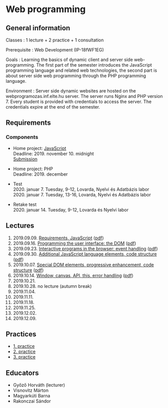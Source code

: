 # Web programming

## General information

Classes
: 1 lecture + 2 practice + 1 consultation

Prerequisite
: Web Development (IP-18fWF1EG)

Goals
: Learning the basics of dynamic client and server side web-programming. The first part of the semester introduces the JavaScript programming language and related web technologies, the second part is about server side web programming through the PHP programming language.

Environment
: Server side dynamic websites are hosted on the webprogramozas.inf.elte.hu server. The server runs Nginx and PHP version 7. Every student is provided with credentials to access the server. The credentials expire at the end of the semester.

## Requirements

### Components

<!-- * Home project: JavaScript   -->
* Home project: [JavaScript](#!/subjects/webprog-eng/projects/messenger)  
    Deadline: 2019. november 10. midnight  
    [Submission](http://webprogramozas.inf.elte.hu/ebr)

<!-- * Home project: [PHP](#!/subjects/webprog-pti#php-beadandó-(pti)-%E2%80%93-robotkaland)   -->
* Home project: PHP  
    Deadline: 2019. december  
    <!-- Deadline: 2019. május 28.   -->
    <!-- [Beadás](http://webprogramozas.inf.elte.hu/ebr) -->

<!-- * [Test](#!/subjects/webprog-pti/zh/avengers)   -->
* Test  
    2020. januar 7. Tuesday, 9-12, Lovarda, Nyelvi és Adatbázis labor  
    2020. januar 7. Tuesday, 13-16, Lovarda, Nyelvi és Adatbázis labor

<!-- * [Retake test](#!/subjects/webprog-pti/zh/thor)   -->
* Retake test  
    2020. januar 14. Tuesday, 9-12, Lovarda és Nyelvi labor

<!--Összevont (folyamatos) értékelésű tárgy.

## A beadandók értékelése

* A beadandók értékelése jeggyel történik: 1-5 jegy kapható rá.
* Az értékelés egy mindenki számára elérhető szempontok alapján történik.
* A beadandókat határidőre kell elkészíteni.
* A beadandókat a webprogramozas szerverre kell feltölteni a [feltöltő felületen](http://webprogramozas.inf.elte.hu/ebr) keresztül.
* A beadandók plágiumellenőrzésen mennek keresztül az esetleges másolásokat kiszűrendő.
* A beadandók készítőit szükség esetén megkérhetjük megoldásaik megvédésére.

## Jegyszerzés feltételei

* Részvétel a gyakorlatok legalább 75%-án (maximum 3 hiányzás)
* Három elfogadott beadandó

## Értékelés

* A három beadandó feladat jegyének átlaga

-->

## Lectures

1. 2019.09.09. [Requirements, JavaScript](http://webprogramozas.inf.elte.hu/webprog/ea/01/index.eng.html) ([pdf](http://webprogramozas.inf.elte.hu/webprog/ea/01/index.eng.html?print-pdf))
2. 2019.09.16. [Programming the user interface: the DOM](http://webprogramozas.inf.elte.hu/webprog/ea/02/index.eng.html) ([pdf](http://webprogramozas.inf.elte.hu/webprog/ea/02/index.eng.html?print-pdf))
3. 2019.09.23. [Interactive programs in the browser: event handling](http://webprogramozas.inf.elte.hu/webprog/ea/03/index.eng.html) ([pdf](http://webprogramozas.inf.elte.hu/webprog/ea/03/index.eng.html?print-pdf))
4. 2019.09.30. [Additional JavaScript language elements, code structure](http://webprogramozas.inf.elte.hu/webprog/ea/04/index.eng.html) ([pdf](http://webprogramozas.inf.elte.hu/webprog/ea/04/index.eng.html?print-pdf))
5. 2019.10.07. [Special DOM elements, progressive enhancement, code structure](http://webprogramozas.inf.elte.hu/webprog/ea/05/index.eng.html) ([pdf](http://webprogramozas.inf.elte.hu/webprog/ea/05/index.eng.html?print-pdf))
6. 2019.10.14. [Window, canvas, API, this, error handling](http://webprogramozas.inf.elte.hu/webprog/ea/06/index.eng.html) ([pdf](http://webprogramozas.inf.elte.hu/webprog/ea/06/index.eng.html?print-pdf))
7. 2019.10.21. 
8. 2019.10.28. no lecture (autumn break)
9. 2019.11.04. 
10. 2019.11.11. 
11. 2019.11.18. 
12. 2019.11.25. 
13. 2019.12.02. 
14. 2019.12.09. 

## Practices

- [1. practice](#!/subjects/webprog-eng/practices/01)
- [2. practice](#!/subjects/webprog-eng/practices/02)
- [3. practice](#!/subjects/webprog-eng/practices/03)

## Educators

- Győző Horváth (lecturer)
- Visnovitz Márton
- Magyarkúti Barna
- Rakonczai Sándor

<!--
# Segédanyagok

## Elektronikus tananyag

* [Bevezetés a kliens- és szerveroldali webalkalmazások készítésébe (elektronikus tananyag)](http://webprogramozas.inf.elte.hu/tananyag/wf2/index.html)

# Oktatók

## Előadó

Horváth Győző

## Gyakorlatvezető

Horváth Győző

-->